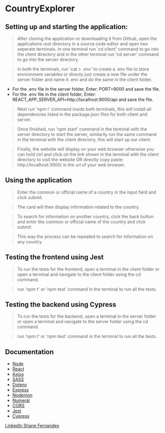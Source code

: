 # CountryExplorer

## Setting up and starting the application:
> After cloning the application or downloading it from Github, open the applications root directory in a source code editor and open two seperate terminals. In one terminal run 'cd client' command to go into the client directory and in the other terminal run 'cd server' command to go into the server directory.

> In both the terminals, run 'cat > .env' to create a .env file to store environment variables or directy just create a new file under the server folder and name it .env and do the same in the client folder. 

- For the .env file in the server folder, Enter: PORT=9000 and save the file.
- For the .env file in the client folder, Enter: REACT_APP_SERVER_API=http://localhost:9000/api and save the file.

> Next run 'npm i' command inside both terminals, this will install all dependencies listed in the package.json files for both client and server.

> Once finished, run 'npm start' command in the terminal with the server directory to start the server, similarily run the same command in the terminal with the client directory, this will start up our client.

> Finally, the website will display on your web browser otherwise you can hold ctrl and click on the link shown in the terminal with the client directory to visit the website
OR
directly copy paste: http://localhost:3000/
in the url of your web browser.

## Using the application
> Enter the common or official name of a country in the input field and click submit.

> The card will then display information related to the country.

> To search for information on another country, click the back button and enter the common or official name of the country and click submit.

> This way the process can be repeated to search for information on any country.

## Testing the frontend using Jest
> To run the tests for the frontend, open a terminal in the client folder or open a terminal and navigate to the client folder using the cd command.

> run 'npm t' or 'npm test' command in the terminal to run all the tests.

## Testing the backend using Cypress
> To run the tests for the backend, open a terminal in the server folder or open a terminal and navigate to the server folder using the cd command.

> run 'npm t' or 'npm test' command in the terminal to run all the tests.

## Documentation
- [Node](https://nodejs.org/en/docs)
- [React](https://react.dev/learn)
- [Axios](https://axios-http.com/docs/intro)
- [SASS](https://sass-lang.com/documentation/)
- [Dotenv](https://www.dotenv.org/docs/)
- [Express](https://expressjs.com/)
- [Nodemon](https://github.com/remy/nodemon#nodemon)
- [Numeral](http://numeraljs.com/)
- [CORS](https://developer.mozilla.org/en-US/docs/Web/HTTP/CORS)
- [Jest](https://jestjs.io/docs/getting-started)
- [Cypress](https://docs.cypress.io/guides/overview/why-cypress)

[LinkedIn Shane Fernandes](https://www.linkedin.com/in/shane-fernandes-330677212/)